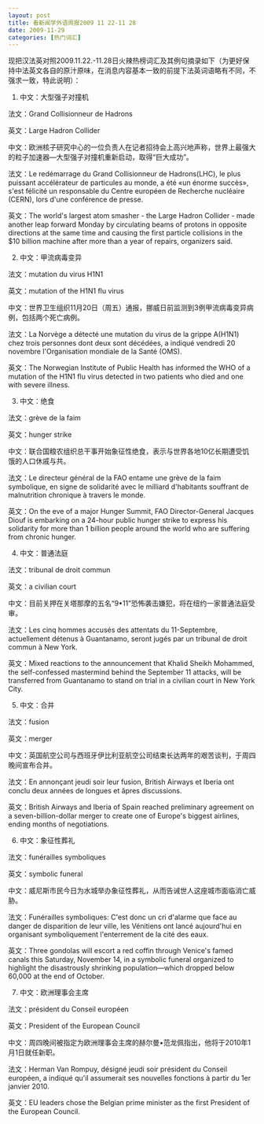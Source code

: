 ```yaml
---
layout: post
title: 看新闻学外语周报2009 11 22-11 28
date: 2009-11-29
categories: [热门词汇]  
---
```




现把汉法英对照2009.11.22.-11.28日火辣热榜词汇及其例句摘录如下（为更好保持中法英文各自的原汁原味，在消息内容基本一致的前提下法英词语略有不同，不强求一致，特此说明）：

1. 中文：大型强子对撞机

法文：Grand Collisionneur de Hadrons

英文：Large Hadron Collider

中文：欧洲核子研究中心的一位负责人在记者招待会上高兴地声称，世界上最强大的粒子加速器—大型强子对撞机重新启动，取得“巨大成功”。

法文：Le redémarrage du Grand Collisionneur de Hadrons(LHC), le plus puissant accélérateur de particules au monde, a été «un énorme succès», s'est félicité un responsable du Centre européen de Recherche nucléaire (CERN), lors d'une conférence de presse.

英文：The world's largest atom smasher - the Large Hadron Collider - made another leap forward Monday by circulating beams of protons in opposite directions at the same time and causing the first particle collisions in the $10 billion machine after more than a year of repairs, organizers said.



2. 中文：甲流病毒变异

法文：mutation du virus H1N1

英文：mutation of the H1N1 flu virus

中文：世界卫生组织11月20日（周五）通报，挪威日前监测到3例甲流病毒变异病例，包括两个死亡病例。

法文：La Norvège a détecté une mutation du virus de la grippe A(H1N1) chez trois personnes dont deux sont décédées, a indiqué vendredi 20 novembre l'Organisation mondiale de la Santé (OMS).

英文：The Norwegian Institute of Public Health has informed the WHO of a mutation of the H1N1 flu virus detected in two patients who died and one with severe illness.



3. 中文：绝食

法文：grève de la faim

英文：hunger strike

中文：联合国粮农组织总干事开始象征性绝食，表示与世界各地10亿长期遭受饥饿的人口休戚与共。

法文：Le directeur général de la FAO entame une grève de la faim symbolique, en signe de solidarité avec le milliard d'habitants souffrant de malnutrition chronique à travers le monde.

英文：On the eve of a major Hunger Summit, FAO Director-General Jacques Diouf is embarking on a 24-hour public hunger strike to express his solidarity for more than 1 billion people around the world who are suffering from chronic hunger.



4. 中文：普通法庭

法文：tribunal de droit commun

英文：a civilian court

中文：目前关押在关塔那摩的五名“9•11”恐怖袭击嫌犯，将在纽约一家普通法庭受审。

法文：Les cinq hommes accusés des attentats du 11-Septembre, actuellement détenus à Guantanamo, seront jugés par un tribunal de droit commun à New York.

英文：Mixed reactions to the announcement that Khalid Sheikh Mohammed, the self-confessed mastermind behind the September 11 attacks, will be transferred from Guantanamo to stand on trial in a civilian court in New York City.



5. 中文：合并

法文：fusion

英文：merger

中文：英国航空公司与西班牙伊比利亚航空公司结束长达两年的艰苦谈判，于周四晚间宣布合并。

法文：En annonçant jeudi soir leur fusion, British Airways et Iberia ont conclu deux années de longues et âpres discussions.

英文：British Airways and Iberia of Spain reached preliminary agreement on a seven-billion-dollar merger to create one of Europe's biggest airlines, ending months of negotiations.



6. 中文：象征性葬礼

法文：funérailles symboliques

英文：symbolic funeral

中文：威尼斯市民今日为水城举办象征性葬礼，从而告诫世人这座城市面临消亡威胁。

法文：Funérailles symboliques: C'est donc un cri d'alarme que face au danger de disparition de leur ville, les Vénitiens ont lancé aujourd'hui en organisant symboliquement l'enterrement de la cité des eaux.

英文：Three gondolas will escort a red coffin through Venice's famed canals this Saturday, November 14, in a symbolic funeral organized to highlight the disastrously shrinking population—which dropped below 60,000 at the end of October.



7. 中文：欧洲理事会主席

法文：président du Conseil européen

英文：President of the European Council

中文：周四晚间被指定为欧洲理事会主席的赫尔曼•范龙佩指出，他将于2010年1月1日就任新职。

法文：Herman Van Rompuy, désigné jeudi soir président du Conseil européen, a indiqué qu'il assumerait ses nouvelles fonctions à partir du 1er janvier 2010.

英文：EU leaders chose the Belgian prime minister as the first President of the European Council.
